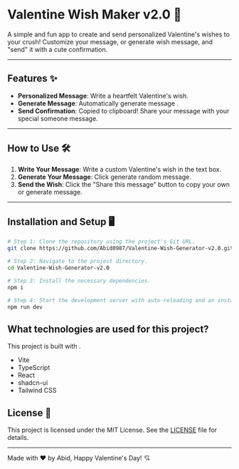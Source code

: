 # Valentine Wish Maker v2.0 💌

A simple and fun app to create and send personalized Valentine's wishes to your crush! Customize your message, or generate wish message, and "send" it with a cute confirmation.

---

## Features ✨
- **Personalized Message**: Write a heartfelt Valentine's wish.
- **Generate Message**: Automatically generate message .
- **Send Confirmation**: Copied to clipboard! Share your message with your special someone message.

---

## How to Use 🛠️

1. **Write Your Message**: Write a custom Valentine's wish in the text box.
2. **Generate Your Message**: Click generate random message.
3. **Send the Wish**: Click the "Share this message" button to copy your own or generate message.

---

## Installation and Setup 🖥️


```sh
# Step 1: Clone the repository using the project's Git URL.
git clone https://github.com/Abid0987/Valentine-Wish-Generator-v2.0.git

# Step 2: Navigate to the project directory.
cd Valentine-Wish-Generator-v2.0

# Step 3: Install the necessary dependencies.
npm i

# Step 4: Start the development server with auto-reloading and an instant preview.
npm run dev
```

## What technologies are used for this project?

This project is built with .

- Vite
- TypeScript
- React
- shadcn-ui
- Tailwind CSS

## License 📄

This project is licensed under the MIT License. See the [LICENSE](LICENSE) file for details.

---

Made with ❤️ by Abid,
Happy Valentine's Day! 💘

